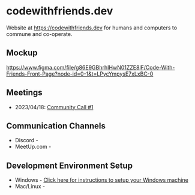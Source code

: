 # codewithfriends.dev
Website at https://codewithfriends.dev for humans and computers to commune and co-operate.

## Mockup
https://www.figma.com/file/g86E9GBhrhIHwN01ZZE8lF/Code-With-Friends-Front-Page?node-id=0-1&t=LPycYmpysE7xLxBC-0

## Meetings

* 2023/04/18: [Community Call #1](meetings/2023-04-18:%20Community%20Call.md)

## Communication Channels

* Discord - 
* MeetUp.com - 

## Development Environment Setup

* Windows - [Click here for instructions to setup your Windows machine](https://github.com/DetroitCodeWithFriends/codewithfriends.dev/blob/main/setup-windows)
* Mac/Linux - 
